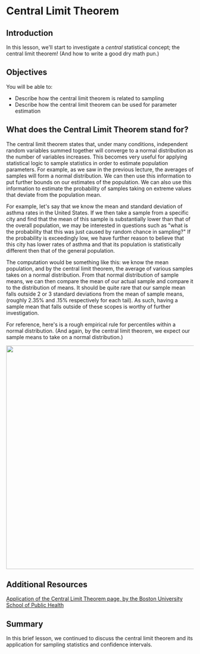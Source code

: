 # Central Limit Theorem

## Introduction

In this lesson, we'll start to investigate a *central* statistical concept; the central limit theorem! (And how to write a good dry math pun.)

## Objectives
You will be able to:
* Describe how the central limit theorem is related to sampling
* Describe how the central limit theorem can be used for parameter estimation

## What does the Central Limit Theorem stand for?

The central limit theorem states that, under many conditions, independent random variables summed together will converge to a normal distribution as the number of variables increases. This becomes very useful for applying statistical logic to sample statistics in order to estimate population parameters. For example, as we saw in the previous lecture, the averages of samples will form a normal distribution. We can then use this information to put further bounds on our estimates of the population. We can also use this information to estimate the probability of samples taking on extreme values that deviate from the population mean.  

For example, let's say that we know the mean and standard deviation of asthma rates in the United States. If we then take a sample from a specific city and find that the mean of this sample is substantially lower than that of the overall population, we may be interested in questions such as "what is the probability that this was just caused by random chance in sampling?" If the probability is exceedingly low, we have further reason to believe that this city has lower rates of asthma and that its population is statistically different then that of the general population.  

The computation would be something like this: we know the mean population, and by the central limit theorem, the average of various samples takes on a normal distribution. From that normal distribution of sample means, we can then compare the mean of our actual sample and compare it to the distribution of means. It should be quite rare that our sample mean falls outside 2 or 3 standard deviations from the mean of sample means, (roughly 2.35% and .15% respectively for each tail). As such, having a sample mean that falls outside of these scopes is worthy of further investigation.

For reference, here's is a rough empirical rule for percentiles within a normal distribution. (And again, by the central limit theorem, we expect our sample means to take on a normal distribution.)

<img src="images/new_CentralLimitTheorem.png" width="600">

## Additional Resources

<a href="http://sphweb.bumc.bu.edu/otlt/MPH-Modules/BS/BS704_Probability/BS704_Probability13.html">Application of the Central Limit Theorem page, by the Boston University School of Public Health</a>

## Summary

In this brief lesson, we continued to discuss the central limit theorem and its application for sampling statistics and confidence intervals.
